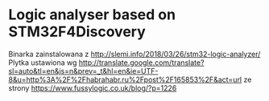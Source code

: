 # Logic analyser based on STM32F4Discovery #
Binarka zainstalowana z http://slemi.info/2018/03/26/stm32-logic-analyzer/ Plytka ustawiona wg http://translate.google.com/translate?sl=auto&tl=en&js=n&prev=_t&hl=en&ie=UTF-8&u=http%3A%2F%2Fhabrahabr.ru%2Fpost%2F165853%2F&act=url ze strony https://www.fussylogic.co.uk/blog/?p=1226